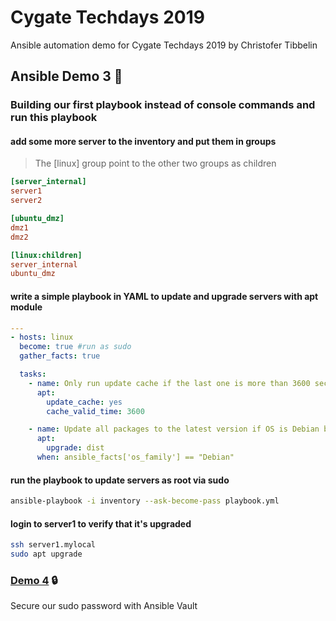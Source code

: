 # Cygate Techdays 2019
Ansible automation demo for Cygate Techdays 2019 by Christofer Tibbelin

## Ansible Demo 3 :book:

### Building our first playbook instead of console commands and run this playbook

#### add some more server to the inventory and put them in groups
> The [linux] group point to the other two groups as children
```INI
[server_internal]
server1
server2

[ubuntu_dmz]
dmz1
dmz2

[linux:children]
server_internal
ubuntu_dmz
```

#### write a simple playbook in YAML to update and upgrade servers with apt module
```YAML
---
- hosts: linux
  become: true #run as sudo
  gather_facts: true

  tasks:
    - name: Only run update cache if the last one is more than 3600 seconds ago
      apt:
        update_cache: yes
        cache_valid_time: 3600

    - name: Update all packages to the latest version if OS is Debian based
      apt:
        upgrade: dist
      when: ansible_facts['os_family'] == "Debian"
```

#### run the playbook to update servers as root via sudo
```sh
ansible-playbook -i inventory --ask-become-pass playbook.yml
```

#### login to server1 to verify that it's upgraded
```sh
ssh server1.mylocal
sudo apt upgrade
```

### [Demo 4](../demo4/) :lock:
Secure our sudo password with Ansible Vault
